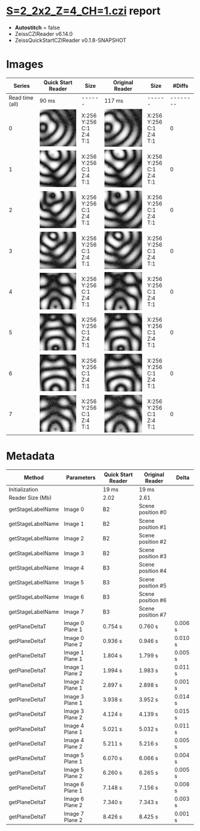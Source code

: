# [S=2_2x2_Z=4_CH=1.czi](https://zenodo.org/record/7015307/files/S%3D2_2x2_Z%3D4_CH%3D1.czi) report
 - **Autostitch** = false
 - ZeissCZIReader v6.14.0
 - ZeissQuickStartCZIReader v0.1.8-SNAPSHOT

# Images 

| Series            | Quick Start Reader | Size | Original Reader | Size | #Diffs |
|-------------------|--------------------|------|-----------------|------|--------|
| Read time (all)   |90 ms|------|117 ms|------|--------|
|0|![S=2_2x2_Z=4_CH=1.quick_true.flat_true.stitch_false.series_0.jpg](S=2_2x2_Z=4_CH=1/S=2_2x2_Z=4_CH=1.quick_true.flat_true.stitch_false.series_0.jpg)|X:256<br>Y:256<br>C:1<br>Z:4<br>T:1|![S=2_2x2_Z=4_CH=1.quick_false.flat_true.stitch_false.series_0.jpg](S=2_2x2_Z=4_CH=1/S=2_2x2_Z=4_CH=1.quick_false.flat_true.stitch_false.series_0.jpg)|X:256<br>Y:256<br>C:1<br>Z:4<br>T:1|0|
|1|![S=2_2x2_Z=4_CH=1.quick_true.flat_true.stitch_false.series_1.jpg](S=2_2x2_Z=4_CH=1/S=2_2x2_Z=4_CH=1.quick_true.flat_true.stitch_false.series_1.jpg)|X:256<br>Y:256<br>C:1<br>Z:4<br>T:1|![S=2_2x2_Z=4_CH=1.quick_false.flat_true.stitch_false.series_1.jpg](S=2_2x2_Z=4_CH=1/S=2_2x2_Z=4_CH=1.quick_false.flat_true.stitch_false.series_1.jpg)|X:256<br>Y:256<br>C:1<br>Z:4<br>T:1|0|
|2|![S=2_2x2_Z=4_CH=1.quick_true.flat_true.stitch_false.series_2.jpg](S=2_2x2_Z=4_CH=1/S=2_2x2_Z=4_CH=1.quick_true.flat_true.stitch_false.series_2.jpg)|X:256<br>Y:256<br>C:1<br>Z:4<br>T:1|![S=2_2x2_Z=4_CH=1.quick_false.flat_true.stitch_false.series_2.jpg](S=2_2x2_Z=4_CH=1/S=2_2x2_Z=4_CH=1.quick_false.flat_true.stitch_false.series_2.jpg)|X:256<br>Y:256<br>C:1<br>Z:4<br>T:1|0|
|3|![S=2_2x2_Z=4_CH=1.quick_true.flat_true.stitch_false.series_3.jpg](S=2_2x2_Z=4_CH=1/S=2_2x2_Z=4_CH=1.quick_true.flat_true.stitch_false.series_3.jpg)|X:256<br>Y:256<br>C:1<br>Z:4<br>T:1|![S=2_2x2_Z=4_CH=1.quick_false.flat_true.stitch_false.series_3.jpg](S=2_2x2_Z=4_CH=1/S=2_2x2_Z=4_CH=1.quick_false.flat_true.stitch_false.series_3.jpg)|X:256<br>Y:256<br>C:1<br>Z:4<br>T:1|0|
|4|![S=2_2x2_Z=4_CH=1.quick_true.flat_true.stitch_false.series_4.jpg](S=2_2x2_Z=4_CH=1/S=2_2x2_Z=4_CH=1.quick_true.flat_true.stitch_false.series_4.jpg)|X:256<br>Y:256<br>C:1<br>Z:4<br>T:1|![S=2_2x2_Z=4_CH=1.quick_false.flat_true.stitch_false.series_4.jpg](S=2_2x2_Z=4_CH=1/S=2_2x2_Z=4_CH=1.quick_false.flat_true.stitch_false.series_4.jpg)|X:256<br>Y:256<br>C:1<br>Z:4<br>T:1|0|
|5|![S=2_2x2_Z=4_CH=1.quick_true.flat_true.stitch_false.series_5.jpg](S=2_2x2_Z=4_CH=1/S=2_2x2_Z=4_CH=1.quick_true.flat_true.stitch_false.series_5.jpg)|X:256<br>Y:256<br>C:1<br>Z:4<br>T:1|![S=2_2x2_Z=4_CH=1.quick_false.flat_true.stitch_false.series_5.jpg](S=2_2x2_Z=4_CH=1/S=2_2x2_Z=4_CH=1.quick_false.flat_true.stitch_false.series_5.jpg)|X:256<br>Y:256<br>C:1<br>Z:4<br>T:1|0|
|6|![S=2_2x2_Z=4_CH=1.quick_true.flat_true.stitch_false.series_6.jpg](S=2_2x2_Z=4_CH=1/S=2_2x2_Z=4_CH=1.quick_true.flat_true.stitch_false.series_6.jpg)|X:256<br>Y:256<br>C:1<br>Z:4<br>T:1|![S=2_2x2_Z=4_CH=1.quick_false.flat_true.stitch_false.series_6.jpg](S=2_2x2_Z=4_CH=1/S=2_2x2_Z=4_CH=1.quick_false.flat_true.stitch_false.series_6.jpg)|X:256<br>Y:256<br>C:1<br>Z:4<br>T:1|0|
|7|![S=2_2x2_Z=4_CH=1.quick_true.flat_true.stitch_false.series_7.jpg](S=2_2x2_Z=4_CH=1/S=2_2x2_Z=4_CH=1.quick_true.flat_true.stitch_false.series_7.jpg)|X:256<br>Y:256<br>C:1<br>Z:4<br>T:1|![S=2_2x2_Z=4_CH=1.quick_false.flat_true.stitch_false.series_7.jpg](S=2_2x2_Z=4_CH=1/S=2_2x2_Z=4_CH=1.quick_false.flat_true.stitch_false.series_7.jpg)|X:256<br>Y:256<br>C:1<br>Z:4<br>T:1|0|

# Metadata

|  Method            | Parameters       | Quick Start Reader | Original Reader | Delta  |
| -------------------|------------------|--------------------|-----------------|------- |
| Initialization     |                  |19 ms|19 ms|        |
| Reader Size (Mb)     |                  |2.02|2.61|        |
| getStageLabelName| Image 0 | B2| Scene position #0| |
| getStageLabelName| Image 1 | B2| Scene position #1| |
| getStageLabelName| Image 2 | B2| Scene position #2| |
| getStageLabelName| Image 3 | B2| Scene position #3| |
| getStageLabelName| Image 4 | B3| Scene position #4| |
| getStageLabelName| Image 5 | B3| Scene position #5| |
| getStageLabelName| Image 6 | B3| Scene position #6| |
| getStageLabelName| Image 7 | B3| Scene position #7| |
| getPlaneDeltaT| Image 0 Plane 1 |  0.754 s |  0.760 s | 0.006 s |
| getPlaneDeltaT| Image 0 Plane 2 |  0.936 s |  0.946 s | 0.010 s |
| getPlaneDeltaT| Image 1 Plane 1 |  1.804 s |  1.799 s | 0.005 s |
| getPlaneDeltaT| Image 1 Plane 2 |  1.994 s |  1.983 s | 0.011 s |
| getPlaneDeltaT| Image 2 Plane 1 |  2.897 s |  2.898 s | 0.001 s |
| getPlaneDeltaT| Image 3 Plane 1 |  3.938 s |  3.952 s | 0.014 s |
| getPlaneDeltaT| Image 3 Plane 2 |  4.124 s |  4.139 s | 0.015 s |
| getPlaneDeltaT| Image 4 Plane 1 |  5.021 s |  5.032 s | 0.011 s |
| getPlaneDeltaT| Image 4 Plane 2 |  5.211 s |  5.216 s | 0.005 s |
| getPlaneDeltaT| Image 5 Plane 1 |  6.070 s |  6.066 s | 0.004 s |
| getPlaneDeltaT| Image 5 Plane 2 |  6.260 s |  6.265 s | 0.005 s |
| getPlaneDeltaT| Image 6 Plane 1 |  7.148 s |  7.156 s | 0.008 s |
| getPlaneDeltaT| Image 6 Plane 2 |  7.340 s |  7.343 s | 0.003 s |
| getPlaneDeltaT| Image 7 Plane 2 |  8.426 s |  8.425 s | 0.001 s |
